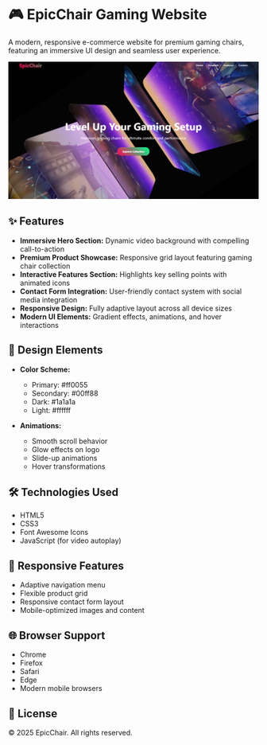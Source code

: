# 🎮 EpicChair Gaming Website

A modern, responsive e-commerce website for premium gaming chairs, featuring an immersive UI design and seamless user experience.

![Website Screenshot](image.png)

## ✨ Features

- **Immersive Hero Section:** Dynamic video background with compelling call-to-action
- **Premium Product Showcase:** Responsive grid layout featuring gaming chair collection
- **Interactive Features Section:** Highlights key selling points with animated icons
- **Contact Form Integration:** User-friendly contact system with social media integration
- **Responsive Design:** Fully adaptive layout across all device sizes
- **Modern UI Elements:** Gradient effects, animations, and hover interactions

## 🎨 Design Elements

- **Color Scheme:**
  - Primary: #ff0055
  - Secondary: #00ff88
  - Dark: #1a1a1a
  - Light: #ffffff

- **Animations:**
  - Smooth scroll behavior
  - Glow effects on logo
  - Slide-up animations
  - Hover transformations

## 🛠️ Technologies Used

- HTML5
- CSS3
- Font Awesome Icons
- JavaScript (for video autoplay)

## 📱 Responsive Features

- Adaptive navigation menu
- Flexible product grid
- Responsive contact form layout
- Mobile-optimized images and content


## 🌐 Browser Support

- Chrome
- Firefox
- Safari
- Edge
- Modern mobile browsers

## 📝 License

© 2025 EpicChair. All rights reserved.